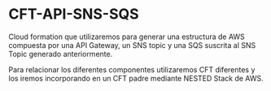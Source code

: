# CFT-API-SNS-SQS

Cloud formation que utilizaremos para generar una estructura de AWS compuesta por una API Gateway, un SNS topic y una SQS suscrita al SNS Topic generado anteriormente.

Para relacionar los diferentes componentes utilizaremos CFT diferentes y los iremos incorporando en un CFT padre mediante NESTED Stack de AWS.

